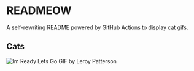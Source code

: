 # READMEOW

A self-rewriting README powered by GitHub Actions to display cat gifs.

## Cats

![Im Ready Lets Go GIF by Leroy Patterson](https://media3.giphy.com/media/CjmvTCZf2U3p09Cn0h/200.gif?cid=9acd02da2frvm0n36zbb22h7am9eosawbtu8aoj6to2ja5f1&ep=v1_gifs_search&rid=200.gif&ct=g)
